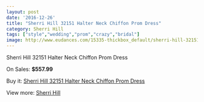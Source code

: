 ```yaml
---
layout: post
date: '2016-12-26'
title: "Sherri Hill 32151 Halter Neck Chiffon Prom Dress"
category: Sherri Hill
tags: ["style","wedding","prom","crazy","bridal"]
image: http://www.eudances.com/15335-thickbox_default/sherri-hill-32151-halter-neck-chiffon-prom-dress.jpg
---
```

Sherri Hill 32151 Halter Neck Chiffon Prom Dress

On Sales: **$557.99**
<a href="https://www.eudances.com/en/sherri-hill/4541-sherri-hill-32151-halter-neck-chiffon-prom-dress.html"><amp-img layout="responsive" width="600" height="600" src="//www.eudances.com/15335-thickbox_default/sherri-hill-32151-halter-neck-chiffon-prom-dress.jpg" alt="Sherri Hill 32151 Halter Neck Chiffon Prom Dress 0" /></a>

Buy it: [Sherri Hill 32151 Halter Neck Chiffon Prom Dress](https://www.eudances.com/en/sherri-hill/4541-sherri-hill-32151-halter-neck-chiffon-prom-dress.html "Sherri Hill 32151 Halter Neck Chiffon Prom Dress")

View more: [Sherri Hill](https://www.eudances.com/en/80-Sherri-Hill "Sherri Hill")